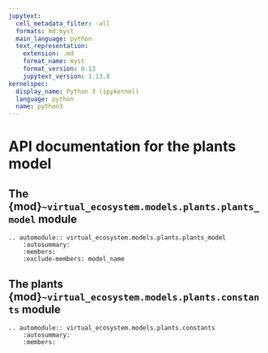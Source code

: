 ```yaml
---
jupytext:
  cell_metadata_filter: -all
  formats: md:myst
  main_language: python
  text_representation:
    extension: .md
    format_name: myst
    format_version: 0.13
    jupytext_version: 1.13.8
kernelspec:
  display_name: Python 3 (ipykernel)
  language: python
  name: python3
---
```


# API documentation for the plants model

## The {mod}`~virtual_ecosystem.models.plants.plants_model` module

```{eval-rst}
.. automodule:: virtual_ecosystem.models.plants.plants_model
    :autosummary:
    :members:
    :exclude-members: model_name
```

## The plants {mod}`~virtual_ecosystem.models.plants.constants` module

```{eval-rst}
.. automodule:: virtual_ecosystem.models.plants.constants
    :autosummary:
    :members:
```
